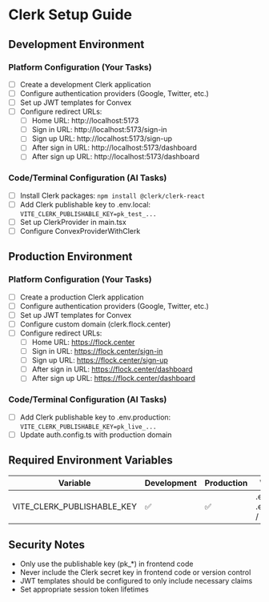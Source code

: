 # Clerk Setup Guide

## Development Environment

### Platform Configuration (Your Tasks)
- [ ] Create a development Clerk application
- [ ] Configure authentication providers (Google, Twitter, etc.)
- [ ] Set up JWT templates for Convex
- [ ] Configure redirect URLs:
  - [ ] Home URL: http://localhost:5173
  - [ ] Sign in URL: http://localhost:5173/sign-in
  - [ ] Sign up URL: http://localhost:5173/sign-up
  - [ ] After sign in URL: http://localhost:5173/dashboard
  - [ ] After sign up URL: http://localhost:5173/dashboard

### Code/Terminal Configuration (AI Tasks)
- [ ] Install Clerk packages: `npm install @clerk/clerk-react`
- [ ] Add Clerk publishable key to .env.local: `VITE_CLERK_PUBLISHABLE_KEY=pk_test_...`
- [ ] Set up ClerkProvider in main.tsx
- [ ] Configure ConvexProviderWithClerk

## Production Environment

### Platform Configuration (Your Tasks)
- [ ] Create a production Clerk application
- [ ] Configure authentication providers (Google, Twitter, etc.)
- [ ] Set up JWT templates for Convex
- [ ] Configure custom domain (clerk.flock.center)
- [ ] Configure redirect URLs:
  - [ ] Home URL: https://flock.center
  - [ ] Sign in URL: https://flock.center/sign-in
  - [ ] Sign up URL: https://flock.center/sign-up
  - [ ] After sign in URL: https://flock.center/dashboard
  - [ ] After sign up URL: https://flock.center/dashboard

### Code/Terminal Configuration (AI Tasks)
- [ ] Add Clerk publishable key to .env.production: `VITE_CLERK_PUBLISHABLE_KEY=pk_live_...`
- [ ] Update auth.config.ts with production domain

## Required Environment Variables

| Variable | Development | Production | Where to Set |
|----------|-------------|------------|---------------|
| VITE_CLERK_PUBLISHABLE_KEY | ✅ | ✅ | .env.local / .env.production / Vercel |

## Security Notes
- Only use the publishable key (pk_*) in frontend code
- Never include the Clerk secret key in frontend code or version control
- JWT templates should be configured to only include necessary claims
- Set appropriate session token lifetimes
